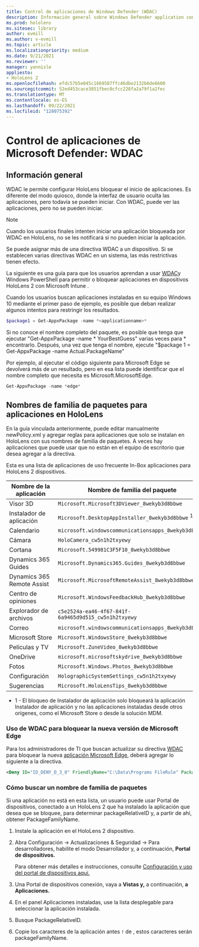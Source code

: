 ```yaml
---
title: Control de aplicaciones de Windows Defender (WDAC)
description: Información general sobre Windows Defender application control y cómo usarlo para administrar HoloLens dispositivos de realidad mixta.
ms.prod: hololens
ms.sitesec: library
author: evmill
ms.author: v-evmill
ms.topic: article
ms.localizationpriority: medium
ms.date: 9/21/2021
ms.reviewer: ''
manager: yannisle
appliesto:
- HoloLens 2
ms.openlocfilehash: efdc57b5e045c1669587ffc46dbe2132b6de6600
ms.sourcegitcommit: 52ed453cace3851fbec0cfcc228fa2a79f1a2fec
ms.translationtype: MT
ms.contentlocale: es-ES
ms.lasthandoff: 09/22/2021
ms.locfileid: "128075392"
---
```

# <a name="windows-defender-application-control---wdac"></a>Control de aplicaciones de Microsoft Defender: WDAC

## <a name="overview"></a>Información general

WDAC le permite configurar HoloLens bloquear el inicio de aplicaciones. Es diferente del modo quiosco, donde la interfaz de usuario oculta las aplicaciones, pero todavía se pueden iniciar. Con WDAC, puede ver las aplicaciones, pero no se pueden iniciar.

> [!NOTE]
> Cuando los usuarios finales intenten iniciar una aplicación bloqueada por WDAC en HoloLens, no se les notificará si no pueden iniciar la aplicación.

Se puede asignar más de una directiva WDAC a un dispositivo. Si se establecen varias directivas WDAC en un sistema, las más restrictivas tienen efecto.

La siguiente es una guía para que los usuarios aprendan a usar [WDAC](/mem/intune/configuration/custom-profile-hololens)y Windows PowerShell para permitir o bloquear aplicaciones en dispositivos HoloLens 2 con Microsoft Intune .

Cuando los usuarios buscan aplicaciones instaladas en su equipo Windows 10 mediante el primer paso de ejemplo, es posible que deban realizar algunos intentos para restringir los resultados.

```powershell
$package1 = Get-AppxPackage -name *<applicationname>*
```

Si no conoce el nombre completo del paquete, es posible que tenga que ejecutar "Get-AppxPackage -name \* YourBestGuess" varias veces para \* encontrarlo. Después, una vez que tenga el nombre, ejecute "$package 1 = Get-AppxPackage -name Actual.PackageName"

Por ejemplo, al ejecutar el código siguiente para Microsoft Edge se devolverá más de un resultado, pero en esa lista puede identificar que el nombre completo que necesita es Microsoft.MicrosoftEdge.

```powershell
Get-AppxPackage -name *edge*
```

## <a name="package-family-names-for-apps-on-hololens"></a>Nombres de familia de paquetes para aplicaciones en HoloLens

En la guía vinculada anteriormente, puede editar manualmente newPolicy.xml y agregar reglas para aplicaciones que solo se instalan en HoloLens con sus nombres de familia de paquetes. A veces hay aplicaciones que puede usar que no están en el equipo de escritorio que desea agregar a la directiva.

Esta es una lista de aplicaciones de uso frecuente In-Box aplicaciones para HoloLens 2 dispositivos.

| Nombre de la aplicación                   | Nombre de familia del paquete                                |
|----------------------------|----------------------------------------------------|
| Visor 3D                  | `Microsoft.Microsoft3DViewer_8wekyb3d8bbwe`          |
| Instalador de aplicación              | `Microsoft.DesktopAppInstaller_8wekyb3d8bbwe` <sup>1</sup>         |
| Calendario                   | `microsoft.windowscommunicationsapps_8wekyb3d8bbwe`  |
| Cámara                     | `HoloCamera_cw5n1h2txyewy`                          |
| Cortana                    | `Microsoft.549981C3F5F10_8wekyb3d8bbwe`              |
| Dynamics 365 Guides        | `Microsoft.Dynamics365.Guides_8wekyb3d8bbwe`         |
| Dynamics 365 Remote Assist | `Microsoft.MicrosoftRemoteAssist_8wekyb3d8bbwe`      |
| Centro de opiniones               | `Microsoft.WindowsFeedbackHub_8wekyb3d8bbwe`         |
| Explorador de archivos              | `c5e2524a-ea46-4f67-841f-6a9465d9d515_cw5n1h2txyewy` |
| Correo                       | `microsoft.windowscommunicationsapps_8wekyb3d8bbwe`  |
| Microsoft Store            | `Microsoft.WindowsStore_8wekyb3d8bbwe`               |
| Películas y TV                | `Microsoft.ZuneVideo_8wekyb3d8bbwe`                  |
| OneDrive                   | `microsoft.microsoftskydrive_8wekyb3d8bbwe`          |
| Fotos                     | `Microsoft.Windows.Photos_8wekyb3d8bbwe`             |
| Configuración                   | `HolographicSystemSettings_cw5n1h2txyewy`            |
| Sugerencias                       | `Microsoft.HoloLensTips_8wekyb3d8bbwe`               |

- 1 - El bloqueo de Instalador de aplicación solo bloqueará la aplicación Instalador de aplicación y no las aplicaciones instaladas desde otros orígenes, como el Microsoft Store o desde la solución MDM.

### <a name="using-wdac-to-block-new-microsoft-edge"></a>Uso de WDAC para bloquear la nueva versión de Microsoft Edge

Para los administradores de TI que buscan actualizar su directiva [WDAC](windows-defender-application-control-wdac.md) para bloquear la nueva [aplicación Microsoft Edge](hololens-new-edge.md), deberá agregar lo siguiente a la directiva.

```xml
<Deny ID="ID_DENY_D_3_0" FriendlyName="C:\Data\Programs FileRule" PackageVersion="65535.65535.65535.65535" FileName="msedge.exe" />
```

### <a name="how-to-find-a-package-family-name"></a>Cómo buscar un nombre de familia de paquetes

Si una aplicación no está en esta lista, un usuario puede usar Portal de dispositivos, conectado a un HoloLens 2 que ha instalado la aplicación que desea que se bloquee, para determinar packageRelativeID y, a partir de ahí, obtener PackageFamilyName.

1. Instale la aplicación en el HoloLens 2 dispositivo.

1. Abra Configuración -> Actualizaciones & Seguridad -> Para desarrolladores, habilite  el modo Desarrollador y, a continuación, **Portal de dispositivos.**

   Para obtener más detalles e instrucciones, consulte [Configuración y uso del portal de dispositivos aquí.](/windows/mixed-reality/develop/platform-capabilities-and-apis/using-the-windows-device-portal)

1. Una Portal de dispositivos conexión, vaya a **Vistas y,** a continuación, **a Aplicaciones.**

1. En el panel Aplicaciones instaladas, use la lista desplegable para seleccionar la aplicación instalada.

1. Busque PackageRelativeID.

1. Copie los caracteres de la aplicación antes `!` de , estos caracteres serán packageFamilyName.

